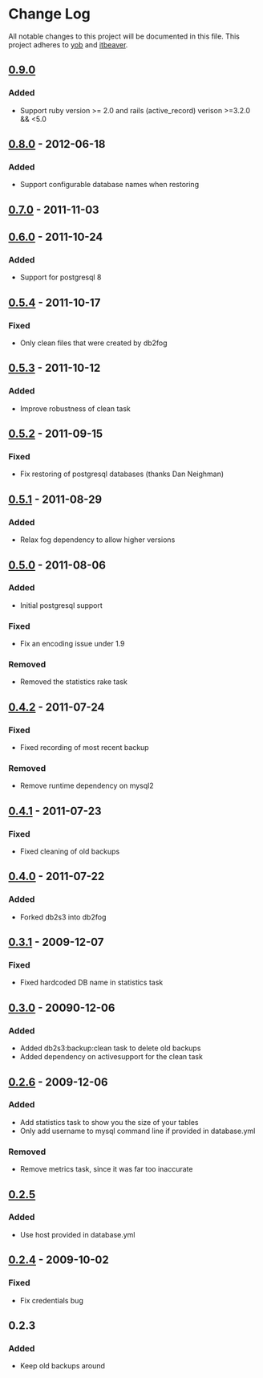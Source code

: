# Change Log
All notable changes to this project will be documented in this file.
This project adheres to [yob](https://github.com/yob/db2fog) and [itbeaver](http://itbeaver.co).

## [0.9.0]
### Added
- Support ruby version >= 2.0 and rails (active_record) verison >=3.2.0 && <5.0 

## [0.8.0] - 2012-06-18
### Added
- Support configurable database names when restoring

## [0.7.0] - 2011-11-03

## [0.6.0] - 2011-10-24
### Added
- Support for postgresql 8

## [0.5.4] - 2011-10-17
### Fixed
- Only clean files that were created by db2fog

## [0.5.3] - 2011-10-12
### Added
- Improve robustness of clean task

## [0.5.2] - 2011-09-15
### Fixed
- Fix restoring of postgresql databases (thanks Dan Neighman)

## [0.5.1] - 2011-08-29
### Added
- Relax fog dependency to allow higher versions

## [0.5.0] - 2011-08-06
### Added
- Initial postgresql support

### Fixed
- Fix an encoding issue under 1.9

### Removed
- Removed the statistics rake task

## [0.4.2] - 2011-07-24
### Fixed
- Fixed recording of most recent backup

### Removed
- Remove runtime dependency on mysql2

## [0.4.1] - 2011-07-23
### Fixed
- Fixed cleaning of old backups

## [0.4.0] - 2011-07-22
### Added
- Forked db2s3 into db2fog

## [0.3.1] - 2009-12-07
### Fixed
- Fixed hardcoded DB name in statistics task

## [0.3.0] - 20090-12-06
### Added
- Added db2s3:backup:clean task to delete old backups
- Added dependency on activesupport for the clean task

## [0.2.6] - 2009-12-06
### Added
- Add statistics task to show you the size of your tables
- Only add username to mysql command line if provided in database.yml

### Removed
- Remove metrics task, since it was far too inaccurate

## [0.2.5]
### Added
- Use host provided in database.yml

## [0.2.4] - 2009-10-02
### Fixed
- Fix credentials bug

## 0.2.3
### Added
- Keep old backups around

[0.9.0]: https://github.com/itbeaver/db2fog/compare/v0.8.0...0.9.0
[0.8.0]: https://github.com/itbeaver/db2fog/compare/v0.7.0...0.8.0
[0.7.0]: https://github.com/itbeaver/db2fog/compare/v0.6.0...0.7.0
[0.6.0]: https://github.com/itbeaver/db2fog/compare/v0.5.4...0.6.0
[0.5.4]: https://github.com/itbeaver/db2fog/compare/v0.5.3...0.5.4
[0.5.3]: https://github.com/itbeaver/db2fog/compare/v0.5.2...0.5.3
[0.5.2]: https://github.com/itbeaver/db2fog/compare/v0.5.1...0.5.2
[0.5.1]: https://github.com/itbeaver/db2fog/compare/v0.5.0...0.5.1
[0.5.0]: https://github.com/itbeaver/db2fog/compare/v0.4.2...0.5.0
[0.4.2]: https://github.com/itbeaver/db2fog/compare/v0.4.1...0.4.2
[0.4.1]: https://github.com/itbeaver/db2fog/compare/v0.4.0...0.4.1
[0.4.0]: https://github.com/itbeaver/db2fog/compare/v0.3.1...0.4.0
[0.3.1]: https://github.com/itbeaver/db2fog/compare/v0.3.0...0.3.1
[0.3.0]: https://github.com/itbeaver/db2fog/compare/v0.2.6...0.3.0
[0.2.6]: https://github.com/itbeaver/db2fog/compare/v0.2.5...0.2.6
[0.2.5]: https://github.com/itbeaver/db2fog/compare/v0.2.4...0.2.5
[0.2.4]: https://github.com/itbeaver/db2fog/compare/v0.2.3...0.2.4

